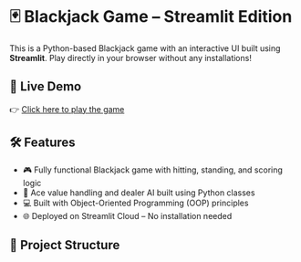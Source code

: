 # 🃏 Blackjack Game – Streamlit Edition

This is a Python-based Blackjack game with an interactive UI built using **Streamlit**. Play directly in your browser without any installations!

## 🔗 Live Demo

👉 [Click here to play the game](https://streamjack-dmz3aqjckg8ycohknagpbv.streamlit.app/)

## 🛠️ Features

- 🎮 Fully functional Blackjack game with hitting, standing, and scoring logic
- 🧠 Ace value handling and dealer AI built using Python classes
- 💻 Built with Object-Oriented Programming (OOP) principles
- 🌐 Deployed on Streamlit Cloud – No installation needed

## 📂 Project Structure


